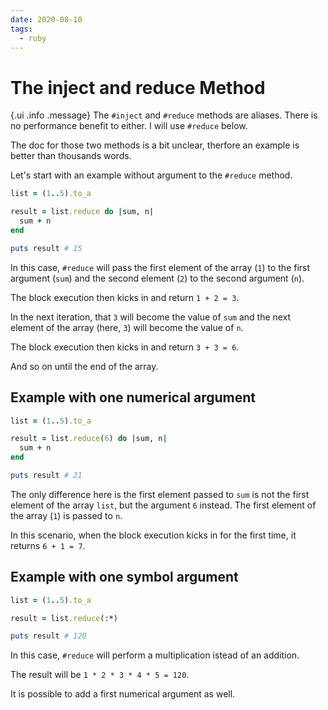 ```yaml
---
date: 2020-08-10
tags:
  - ruby
---
```


# The inject and reduce Method

{.ui .info .message}
The `#inject` and `#reduce` methods are aliases. There is no performance
benefit to either. I will use `#reduce` below.

The doc for those two methods is a bit unclear, therfore an example is better
than thousands words.

Let's start with an example without argument to the `#reduce` method.

```ruby
list = (1..5).to_a

result = list.reduce do |sum, n|
  sum + n
end

puts result # 15
```

In this case, `#reduce` will pass the first element of the array (`1`) to the
first argument (`sum`) and the second element (`2`) to the second argument
(`n`).

The block execution then kicks in and return `1 + 2 = 3`.

In the next iteration, that `3` will become the value of `sum` and the next
element of the array (here, `3`) will become the value of `n`.

The block execution then kicks in and return `3 + 3 = 6`.

And so on until the end of the array.


## Example with one numerical argument

```ruby
list = (1..5).to_a

result = list.reduce(6) do |sum, n|
  sum + n
end

puts result # 21
```

The only difference here is the first element passed to `sum` is not the first
element of the array `list`, but the argument `6` instead. The first element of
the array (`1`) is passed to `n`.

In this scenario, when the block execution kicks in for the first time, it
returns `6 + 1 = 7`.


## Example with one symbol argument

```ruby
list = (1..5).to_a

result = list.reduce(:*)

puts result # 120
```

In this case, `#reduce` will perform a multiplication istead of an addition.

The result will be `1 * 2 * 3 * 4 * 5 = 120`.

It is possible to add a first numerical argument as well.
